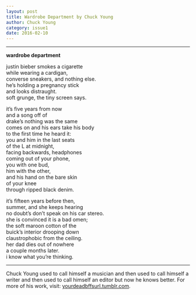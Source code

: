 ```yaml
---
layout: post
title: Wardrobe Department by Chuck Young
author: Chuck Young
category: issue1
date: 2016-02-10
---
```


___

**wardrobe department**

justin bieber smokes a cigarette<br>
while wearing a cardigan, <br>
converse sneakers, and nothing else. <br>
he’s holding a pregnancy stick <br>
and looks distraught. <br>
soft grunge, the tiny screen says.

it’s five years from now <br>
and a song off of <br>
drake’s nothing was the same <br>
comes on and his ears take his body <br>
to the first time he heard it: <br>
you and him in the last seats <br>
of the L at midnight, <br>
facing backwards, headphones <br>
coming out of your phone, <br>
you with one bud, <br>
him with the other, <br>
and his hand on the bare skin <br>
of your knee <br>
through ripped black denim.

it’s fifteen years before then, <br>
summer, and she keeps hearing <br>
no doubt’s don’t speak on his car stereo. <br>
she is convinced it is a bad omen;<br>
the soft maroon cotton of the <br>
buick’s interior drooping down <br>
claustrophobic from the ceiling.<br>
her dad dies out of nowhere <br>
a couple months later. <br>
i know what you’re thinking.

___

 Chuck Young used to call himself a musician and then used to call himself a writer and then used to call himself an editor but now he knows better. For more of his work, visit: [yourdeadbffsurl.tumblr.com](http://yourdeadbffsurl.tumblr.com). 
